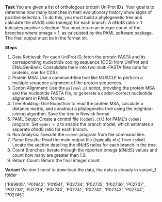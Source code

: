 **Task**
You are given a list of orthologous protein UniProt IDs. Your goal is to determine how many branches in their evolutionary history show signs of positive selection. To do this, you must build a phylogenetic tree and calculate the dN/dS ratio (omega) for each branch. A dN/dS ratio > 1 indicates positive selection. You must return an integer count of the branches where omega > 1, as calculated by the PAML software package. The final output must be in the format <answer>int</answer>.

**Steps**
1) Data Retrieval: For each UniProt ID, fetch the protein FASTA and its corresponding nucleotide coding sequence (CDS) from UniProt and ENA/GenBank. Consolidate them into two multi-FASTA files (one for proteins, one for CDS).
2) Protein MSA: Use a command-line tool like MUSCLE to perform a multiple sequence alignment of the protein sequences.
3) Codon Alignment: Use the `pal2nal.pl` script, providing the protein MSA and the nucleotide FASTA file, to generate a codon-correct nucleotide alignment in PAML format.
4) Tree Building: Use Biopython to read the protein MSA, calculate a distance matrix, and construct a phylogenetic tree using the neighbor-joining algorithm. Save the tree in Newick format.
5) PAML Setup: Create a control file (`codeml.ctl`) for PAML's `codeml` program. Set `model = 2` to enable the branch model, which estimates a separate dN/dS ratio for each branch.
6) Run Analysis: Execute the `codeml` program from the command line.
7) Parse Results: Read the main output file (typically `mlc`) from `codeml`. Locate the section detailing the dN/dS ratios for each branch in the tree.
8) Count Branches: Iterate through the reported omega (dN/dS) values and count how many are greater than 1.0.
9) Return Count: Return the final integer count.

**Variant**
We don't need to download the data, the data is already in variant_1 folder

['P69905', 'P01942', 'P01941', 'P02734', 'P02735', 'P02736', 'P02737', 'P02738', 'P02739', 'P02740', 'P02741', 'P02742', 'P02743', 'P02744', 'P02745']
